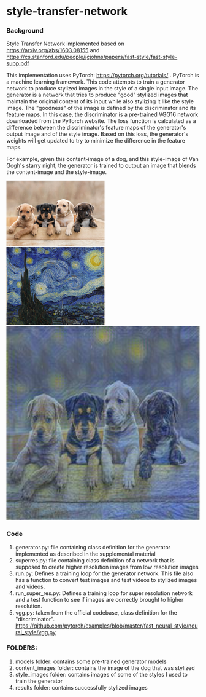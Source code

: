 # style-transfer-network
### Background

Style Transfer Network implemented based on https://arxiv.org/abs/1603.08155 and https://cs.stanford.edu/people/jcjohns/papers/fast-style/fast-style-supp.pdf

This implementation uses PyTorch: https://pytorch.org/tutorials/ . PyTorch is a machine learning framework.
This code attempts to train a generator network to produce stylized images in the style of a single input image. The generator is a network that tries to produce "good" stylized images that maintain the original content of its input while also stylizing it like the style image. The "goodness" of the image is defined by the discriminator and its feature maps. In this case, the discriminator is a pre-trained VGG16 network downloaded from the PyTorch website. The loss function is calculated as a difference between the discriminator's feature maps of the generator's output image and of the style image. Based on this loss, the generator's weights will get updated to try to minimize the difference in the feature maps.

For example, given this content-image of a dog, and this style-image of Van Gogh's starry night, the generator is trained to output an image that blends the content-image and the style-image.

<img src="https://github.com/anjalipemmaraju/styletransfernetwork/blob/master/content_images/original_dog.jpg" width="256"> <img src="https://github.com/anjalipemmaraju/styletransfernetwork/blob/master/style_images/vangogh.jpg" width="256">
<img src="https://github.com/anjalipemmaraju/styletransfernetwork/blob/master/results/vangogh_dog.jpg" width="512">


### Code
1. generator.py: file containing class definition for the generator implemented as described in the supplemental material
2. superres.py: file containing class definition of a network that is supposed to create higher resolution images from low resolution images
3. run.py: Defines a training loop for the generator network. This file also has a function to convert test images and test videos to stylized images and videos.
4. run_super_res.py: Defines a training loop for super resolution network and a test function to see if images are correctly brought to higher resolution.
5. vgg.py: taken from the official codebase, class definition for the "discriminator". https://github.com/pytorch/examples/blob/master/fast_neural_style/neural_style/vgg.py

### FOLDERS:
1. models folder: contains some pre-trained generator models
2. content_images folder: contains the image of the dog that was stylized
3. style_images folder: contains images of some of the styles I used to train the generator
4. results folder: contains successfully stylized images


